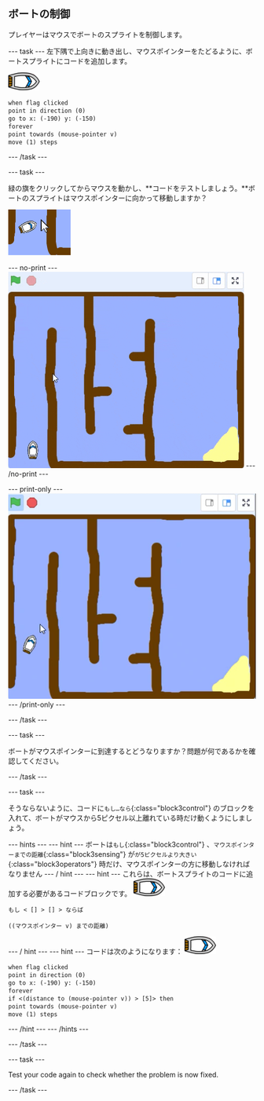 ## ボートの制御

プレイヤーはマウスでボートのスプライトを制御します。

\--- task \--- 左下隅で上向きに動き出し、マウスポインターをたどるように、ボートスプライトにコードを追加します。

![boat-sprite](images/boat_resize.png)

```blocks3
when flag clicked
point in direction (0)
go to x: (-190) y: (-150)
forever
point towards (mouse-pointer v)
move (1) steps
```

\--- /task \---

\--- task \---

緑の旗をクリックしてからマウスを動かし、**コードをテストしましょう。**ボートのスプライトはマウスポインターに向かって移動しますか？

![スクリーンショット](images/boat-mouse.png)

\--- no-print \--- ![screenshot](images/boat-pointer-test-anim.gif) \--- /no-print \---

\--- print-only \--- ![screenshot](images/boat-pointer-test-anim.png) \--- /print-only \---

\--- /task \---

\--- task \---

ボートがマウスポインターに到達するとどうなりますか？問題が何であるかを確認してください。

\--- /task \---

\--- task \---

そうならないように、コードに`もし…なら`{:class="block3control"} のブロックを入れて、ボートがマウスから5ピクセル以上離れている時だけ動くようにしましょう。

\--- hints \--- \--- hint \--- ボートは`もし`{:class="block3control"} 、`マウスポインターまでの距離`{:class="block3sensing"} が`が5ピクセルより大きい`{:class="block3operators"} 時だけ、マウスポインターの方に移動しなければなりません \--- / hint \--- \--- hint \--- これらは、ボートスプライトのコードに追加する必要があるコードブロックです。 ![boat-sprite](images/boat_resize.png)

```blocks3
もし < [] > [] > ならば

((マウスポインター v) までの距離)
```

\--- / hint \--- \--- hint \--- コードは次のようになります： ![boat-sprite](images/boat_resize.png)

```blocks3
when flag clicked
point in direction (0)
go to x: (-190) y: (-150)
forever
if <(distance to (mouse-pointer v)) > [5]> then
point towards (mouse-pointer v)
move (1) steps
```

\--- /hint \--- \--- /hints \---

\--- /task \---

\--- task \---

Test your code again to check whether the problem is now fixed.

\--- /task \---